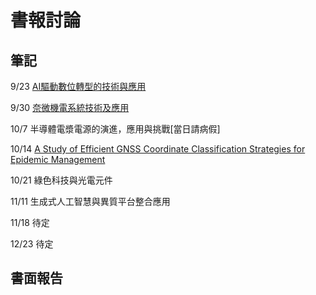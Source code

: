 # 書報討論
## 筆記
9/23 [AI驅動數位轉型的技術與應用](https://github.com/p257416000/114_1_seminar/blob/main/AI%E9%A9%85%E5%8B%95%E6%95%B8%E4%BD%8D%E8%BD%89%E5%9E%8B%E7%9A%84%E6%8A%80%E8%A1%93%E8%88%87%E6%87%89%E7%94%A8.md)

9/30 [奈微機電系統技術及應用](https://github.com/p257416000/114_1_seminar/blob/main/%E5%A5%88%E5%BE%AE%E6%A9%9F%E9%9B%BB%E7%B3%BB%E7%B5%B1%E6%8A%80%E8%A1%93%E5%8F%8A%E6%87%89%E7%94%A8.md)

10/7 半導體電漿電源的演進，應用與挑戰[當日請病假]

10/14 [A Study of Efficient GNSS Coordinate Classification Strategies for Epidemic Management](https://github.com/p257416000/114_1_seminar/blob/main/A%20Study%20of%20Efficient%20GNSS%20Coordinate%20Classification%20Strategies%20for%20Epidemic%20Management.md)

10/21 綠色科技與光電元件

11/11 生成式人工智慧與異質平台整合應用

11/18 待定

12/23 待定
## 書面報告
